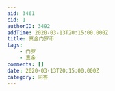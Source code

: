 ```yaml
---
aid: 3461
cid: 1
authorID: 3492
addTime: 2020-03-13T20:15:00.000Z
title: 真金门罗币
tags:
    - 门罗
    - 真金
comments: []
date: 2020-03-13T20:15:00.000Z
category: 问答
---
```



